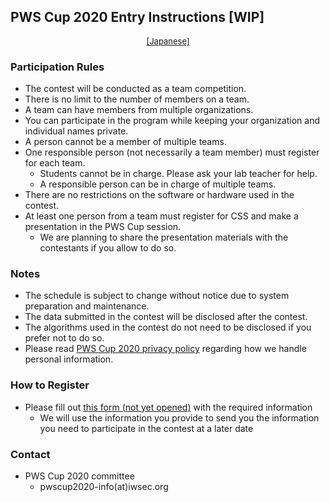 ## PWS Cup 2020 Entry Instructions [WIP]

<div style="text-align: center;">
 <font size="2">
  <a href="./entry.html">[Japanese]</a>
 </font>
</div>

### Participation Rules

- The contest will be conducted as a team competition.
- There is no limit to the number of members on a team.
- A team can have members from multiple organizations.
- You can participate in the program while keeping your organization and individual names private.
- A person cannot be a member of multiple teams.
- One responsible person (not necessarily a team member) must register for each team.
    - Students cannot be in charge. Please ask your lab teacher for help.
    - A responsible person can be in charge of multiple teams.
- There are no restrictions on the software or hardware used in the contest.
- At least one person from a team must register for CSS and make a presentation in the PWS Cup session.
    - We are planning to share the presentation materials with the contestants if you allow to do so.

### Notes
- The schedule is subject to change without notice due to system preparation and maintenance.
- The data submitted in the contest will be disclosed after the contest.
- The algorithms used in the contest do not need to be disclosed if you prefer not to do so.
- Please read [PWS Cup 2020 privacy policy](./privacy_policy_e.html) regarding how we handle personal information.

### How to Register
- Please fill out [this form (not yet opened)](https://forms.gle/onVptywKpgbQXT4w5) with the required information
    - We will use the information you provide to send you the information you need to participate in the contest at a later date

### Contact
- PWS Cup 2020 committee
    - pwscup2020-info(at)iwsec.org

